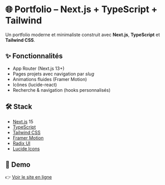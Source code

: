 # 🌐 Portfolio – Next.js + TypeScript + Tailwind

Un portfolio moderne et minimaliste construit avec **Next.js**, **TypeScript** et **Tailwind CSS**.

## ✨ Fonctionnalités
- App Router (Next.js 13+)
- Pages projets avec navigation par *slug*
- Animations fluides (Framer Motion)
- Icônes (lucide-react)
- Recherche & navigation (hooks personnalisés)

## 🛠️ Stack
- [Next.js](https://nextjs.org/) 15
- [TypeScript](https://www.typescriptlang.org/)
- [Tailwind CSS](https://tailwindcss.com/)
- [Framer Motion](https://www.framer.com/motion/)
- [Radix UI](https://www.radix-ui.com/)
- [Lucide Icons](https://lucide.dev/)

## 🔗 Demo
👉 [Voir le site en ligne](https://ibraguim.fr/)